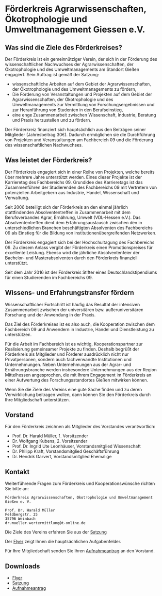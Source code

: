 
Förderkreis Agrarwissenschaften, Ökotrophologie und Umweltmanagement Giessen e.V.
==================================================================================

Was sind die Ziele des Förderkreises?
---------------------------------------

Der Förderkreis ist ein gemeinnütziger Verein, der sich in der Förderung des
wissenschaftlichen Nachwuchses der Agrarwissenschaften, der Ökotrophologie und des
Umweltmanagements am Standort Gießen engagiert. Sein Auftrag ist gemäß der Satzung:

- wissenschaftliche Arbeiten auf dem Gebiet der Agrarwissenschaften, der Ökotrophologie
  und des Umweltmanagements zu fördern,
- Die Förderung von Veranstaltungen und Projekten auf dem Gebiet der Agrarwissenschaften,
  der Ökotrophologie und des Umweltmanagements zur Vermittlung von Forschungsergebnissen
  und zur Heranführung von Studenten in den Berufseinstieg,
- eine enge Zusammenarbeit zwischen Wissenschaft, Industrie, Beratung und Praxis 
  herzustellen und zu fördern.

Der Förderkreiz finanziert sich hauptsächlich aus den Beiträgen seiner Mitglieder
(Jahresbeitrag 30€). Dadurch ermöglichen sie die Durchführung von Projekten und 
Veranstaltungen am Fachbereich 09 und die Förderung des wissenschaftlichen Nachwuchses.

Was leistet der Förderkreis?
-----------------------------

Der Förderkreis engagiert sich in einer Reihe von Projekten, welche bereits über mehrere
Jahre unterstützt werden. Eines dieser Projekte ist der Karrieretag des Fachbereichs 09.
Grundidee des Karrieretags ist das Zusammenführen der Studierenden des Fachbereichs 09 mit
Vertretern von potenziellen Arbeitgebern aus Industrie, Handel, Wissenschaft und
Verwaltung.

Seit 2006 beteiligt sich der Förderkreis an den einmal jährlich stattfindenden
Absolvententreffen in Zusammenarbeit mit dem Berufsverbandes Agrar, Ernährung, Umwelt
(VDL-Hessen e.V.). Das Absolvententreffen dient dem Erfahrungsaustausch zwischen den in 
unterschiedlichen Branchen beschäftigten Absolventen des Fachbereichs 09 als Einstieg für
die Bildung von institutionenübergreifenden Netzwerken.

Der Förderkreis engagiert sich bei der Hochschultagung des Fachbereichs 09. Zu diesem
Anlass vergibt der Förderkreis einen Promotionspreises für excellente Leistung. Ebenso
wird die jährliche Absolventenfeier der Bachelor- und Masterabsolventen durch den
Förderkreis finanziell unterstützt.

Seit dem Jahr 2016 ist der Förderkreis Stifter eines Deutschlandstipendiums für einen
Studierenden im  Fachbereichs 09.

Wissens- und Erfahrungstransfer fördern
-------------------------------------------

Wissenschaftlicher Fortschritt ist häufig das Resultat der intensiven Zusammenarbeit
zwischen der universitären bzw. außeruniversitären Forschung und der Anwendung in der
Praxis.

Das Ziel des Förderkreises ist es also auch, die Kooperation zwischen dem Fachbereich 09
und Anwendern in Industrie, Handel und Dienstleistung zu unterstützen. 

Für die Arbeit im Fachbereich ist es wichtig, Kooperationspartner zur Realisierung
gemeinsamer Projekte zu finden. Deshalb begrüßt der Förderkreis als Mitglieder und
Förderer ausdrücklich nicht nur Privatpersonen, sondern auch fachverwandte Institutionen
und Unternehmungen. Neben Unternehmungen aus der Agrar- und Ernährungsbranche werden
insbesondere Unternehmungen aus der Region Mittelhessen angesprochen, die mit Ihrem
Engagement im Förderkreis an einer Aufwertung des Forschungsstandortes Gießen mitwirken
können.

Wenn Sie die Ziele des Vereins eine gute Sache finden und zu deren Verwirklichung
beitragen wollen, dann können Sie den Förderkreis durch Ihre Mitgliedschaft unterstützen.

 
Vorstand
--------

Für den Förderkreis zeichnen als Mitglieder des Vorstandes verantwortlich:

- Prof. Dr. Harald Müller, 1. Vorsitzender 
- Dr. Wolfgang Kubens, 2. Vorsitzender 
- Prof. Dr. Ingrid Ute Leonhäuser, Vorstandsmitglied Wissenschaft
- Dr. Philipp Kraft, Vorstandsmitglied Geschäftsführung
- Dr. Hendrik Garvert, Vorstandsmitglied Ehemalige

Kontakt
-----------

Weiterführende Fragen zum Förderkreis und Kooperationswünsche richten Sie bitte an:

    Förderkreis Agrarwissenschaften, Ökotrophologie und Umweltmanagement Gießen e. V.

    Prof. Dr. Harald Müller
    Feldbergstr. 25
    35796 Weinbach
    dr.mueller.wertermittlung@t-online.de


Die Ziele des Vereins erfahren Sie aus der [Satzung](res/satzung.pdf)

Der [Flyer](res/flyer.pdf) zeigt Ihnen die hauptsächlichen Aufgabenfelder.

Für Ihre Mitgliedschaft senden Sie Ihren [Aufnahmeantrag](res/antrag.pdf) an den Vorstand.

Downloads
-----------

- [Flyer](res/flyer.pdf)
- [Satzung](res/satzung.pdf)
- [Aufnahmeantrag](res/antrag.pdf)

